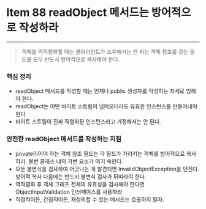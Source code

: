 # Item 88 readObject 메서드는 방어적으로 작성하라 

--------------------------------------------

> 객체를 역직렬화할 때는 클라이언트가 소유해서는 안 되는 객체 참조를 갖는 필드를 모두 반드시 방어적으로 복사해야 한다. 



### 핵심 정리
- readObject 메서드를 작성할 때는 언제나 public 생성자를 작성하는 자세로 임해야 한다. 
- readObject는 어떤 바이트 스트림이 넘어오더라도 유효한 인스턴스를 만들어내야 한다. 
- 바이트 스트림이 진짜 직렬화된 인스턴스라고 가정해서는 안 된다. 


### 안전한 readObject 메서드를 작성하는 지침
- private이어야 하는 객체 참조 필드는 각 필드가 가리키는 객체를 방어적으로 복사하라. 불변 클래스 내의 가변 요소가 여기 속한다. 
- 모든 불변식을 검사하여 어긋나는 게 발견되면 InvalidObjectException을 던진다. 방어적 복사 다음에는 반드시 불변식 검사가 뒤따라야 한다. 
- 역직렬화 후 객체 그래프 전체의 유효성을 검사해야 한다면 ObjectInputValidation 인터페이스를 사용하라
- 직접적이든, 간접적이든, 재정의할 수 있는 메서드는 호출하지 말자. 